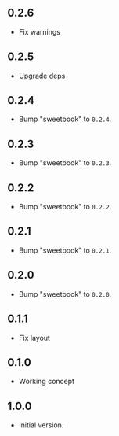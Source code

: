 ## 0.2.6

 - Fix warnings

## 0.2.5

 - Upgrade deps

## 0.2.4

 - Bump "sweetbook" to `0.2.4`.

## 0.2.3

 - Bump "sweetbook" to `0.2.3`.

## 0.2.2

 - Bump "sweetbook" to `0.2.2`.

## 0.2.1

 - Bump "sweetbook" to `0.2.1`.

## 0.2.0

 - Bump "sweetbook" to `0.2.0`.

## 0.1.1

 - Fix layout

## 0.1.0

 - Working concept

## 1.0.0

- Initial version.
